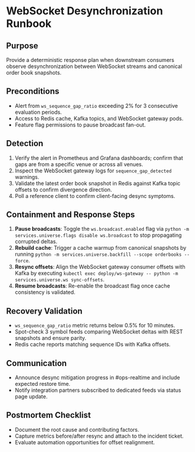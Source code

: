 # WebSocket Desynchronization Runbook

## Purpose
Provide a deterministic response plan when downstream consumers observe desynchronization between WebSocket streams and canonical order book snapshots.

## Preconditions
- Alert from `ws_sequence_gap_ratio` exceeding 2% for 3 consecutive evaluation periods.
- Access to Redis cache, Kafka topics, and WebSocket gateway pods.
- Feature flag permissions to pause broadcast fan-out.

## Detection
1. Verify the alert in Prometheus and Grafana dashboards; confirm that gaps are from a specific venue or across all venues.
2. Inspect the WebSocket gateway logs for `sequence_gap_detected` warnings.
3. Validate the latest order book snapshot in Redis against Kafka topic offsets to confirm divergence direction.
4. Poll a reference client to confirm client-facing desync symptoms.

## Containment and Response Steps
1. **Pause broadcasts**: Toggle the `ws.broadcast.enabled` flag via `python -m services.universe.flags disable ws.broadcast` to stop propagating corrupted deltas.
2. **Rebuild cache**: Trigger a cache warmup from canonical snapshots by running `python -m services.universe.backfill --scope orderbooks --force`.
3. **Resync offsets**: Align the WebSocket gateway consumer offsets with Kafka by executing `kubectl exec deploy/ws-gateway -- python -m services.universe.ws sync-offsets`.
4. **Resume broadcasts**: Re-enable the broadcast flag once cache consistency is validated.

## Recovery Validation
- `ws_sequence_gap_ratio` metric returns below 0.5% for 10 minutes.
- Spot-check 3 symbol feeds comparing WebSocket deltas with REST snapshots and ensure parity.
- Redis cache reports matching sequence IDs with Kafka offsets.

## Communication
- Announce desync mitigation progress in #ops-realtime and include expected restore time.
- Notify integration partners subscribed to dedicated feeds via status page update.

## Postmortem Checklist
- Document the root cause and contributing factors.
- Capture metrics before/after resync and attach to the incident ticket.
- Evaluate automation opportunities for offset realignment.
